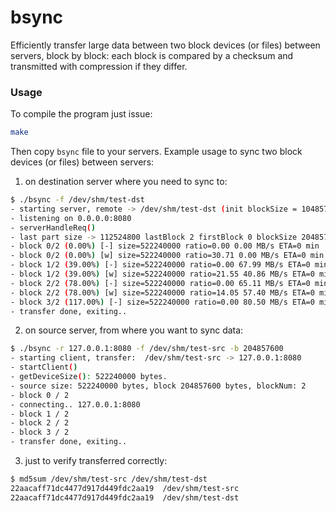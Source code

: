# bsync
Efficiently transfer large data between two block devices (or files) between servers, block by block: each block is compared by a checksum and transmitted with compression if they differ.

### Usage
To compile the program just issue:
```bash
make
```

Then copy `bsync` file to your servers.
Example usage to sync two block devices (or files) between servers:

1. on destination server where you need to sync to:
```bash
$ ./bsync -f /dev/shm/test-dst
- starting server, remote -> /dev/shm/test-dst (init blockSize = 104857600 )
- listening on 0.0.0.0:8080
- serverHandleReq()
- last part size -> 112524800 lastBlock 2 firstBlock 0 blockSize 204857600
- block 0/2 (0.00%) [-] size=522240000 ratio=0.00 0.00 MB/s ETA=0 min
- block 0/2 (0.00%) [w] size=522240000 ratio=30.71 0.00 MB/s ETA=0 min
- block 1/2 (39.00%) [-] size=522240000 ratio=0.00 67.99 MB/s ETA=0 min
- block 1/2 (39.00%) [w] size=522240000 ratio=21.55 40.86 MB/s ETA=0 min
- block 2/2 (78.00%) [-] size=522240000 ratio=0.00 65.11 MB/s ETA=0 min
- block 2/2 (78.00%) [w] size=522240000 ratio=14.05 57.40 MB/s ETA=0 min
- block 3/2 (117.00%) [-] size=522240000 ratio=0.00 80.50 MB/s ETA=0 min
- transfer done, exiting..
```

2. on source server, from where you want to sync data:
```bash
$ ./bsync -r 127.0.0.1:8080 -f /dev/shm/test-src -b 204857600
- starting client, transfer:  /dev/shm/test-src -> 127.0.0.1:8080
- startClient()
- getDeviceSize(): 522240000 bytes.
- source size: 522240000 bytes, block 204857600 bytes, blockNum: 2
- block 0 / 2
- connecting.. 127.0.0.1:8080
- block 1 / 2
- block 2 / 2
- block 3 / 2
- transfer done, exiting..
```

3. just to verify transferred correctly:
```bash
$ md5sum /dev/shm/test-src /dev/shm/test-dst
22aacaff71dc4477d917d449fdc2aa19  /dev/shm/test-src
22aacaff71dc4477d917d449fdc2aa19  /dev/shm/test-dst
```
